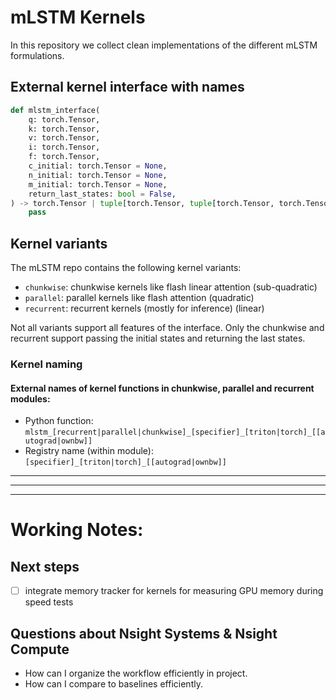 # mLSTM Kernels

In this repository we collect clean implementations of the different mLSTM formulations.

## External kernel interface with names

```python
def mlstm_interface(
    q: torch.Tensor,
    k: torch.Tensor,
    v: torch.Tensor,
    i: torch.Tensor,
    f: torch.Tensor,
    c_initial: torch.Tensor = None,
    n_initial: torch.Tensor = None,
    m_initial: torch.Tensor = None,
    return_last_states: bool = False,
) -> torch.Tensor | tuple[torch.Tensor, tuple[torch.Tensor, torch.Tensor, torch.Tensor]]:
    pass

```

## Kernel variants

The mLSTM repo contains the following kernel variants:
- `chunkwise`: chunkwise kernels like flash linear attention (sub-quadratic)
- `parallel`: parallel kernels like flash attention (quadratic)
- `recurrent`: recurrent kernels (mostly for inference) (linear)

Not all variants support all features of the interface. Only the chunkwise and recurrent support passing the initial states and returning the last states. 

### Kernel naming

#### External names of kernel functions in chunkwise, parallel and recurrent modules:
- Python function: `mlstm_[recurrent|parallel|chunkwise]_[specifier]_[triton|torch]_[[autograd|ownbw]]`
- Registry name (within module): `[specifier]_[triton|torch]_[[autograd|ownbw]]`

---
---
---
# Working Notes:

## Next steps

- [ ] integrate memory tracker for kernels for measuring GPU memory during speed tests



## Questions about Nsight Systems & Nsight Compute

- How can I organize the workflow efficiently in project. 
- How can I compare to baselines efficiently.
